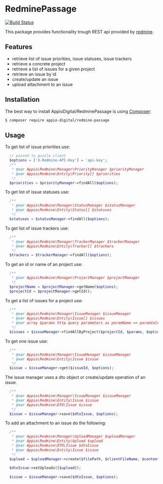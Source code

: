RedminePassage
==========
[![Build Status](https://travis-ci.org/AppioDigital/RedminePassage.svg?branch=master)](https://travis-ci.org/AppioDigital/RedminePassage)

This package provides functionality trough REST api provided by [redmine](http://www.redmine.org/projects/redmine/wiki/Rest_api).

Features
------------
- retrieve list of issue priorities, issue statuses, issue trackers
- retrieve a concrete project
- retrieve a list of issues for a given project
- retrieve an issue by id
- create/update an issue
- upload attachment to an issue

Installation
------------

The best way to install AppioDigital/RedminePassage is using [Composer](http://getcomposer.org/):

```sh
$ composer require appio-digital/redmine-passage
```

Usage
------------
To get list of issue priorities use:
```php
  // passed to guzzle client
  $options = ['X-Redmine-API-Key'] = 'api-key';
  /**
   * @var Appio\Redmine\Manager\PriorityManager $priorityManager
   * @var Appio\Redmine\Entity\Priority[] $priorities 
   */
  $priorities = $priorityManager->findAll($options);
```
To get list of issue statuses use:
```php
  /**
   * @var Appio\Redmine\Manager\StatusManager $statusManager
   * @var Appio\Redmine\Entity\Status[] $statuses 
   */
  $statuses = $statusManager->findAll($options);
```
To get list of issue trackers use:
```php
  /**
   * @var Appio\Redmine\Manager\TrackerManager $trackerManager
   * @var Appio\Redmine\Entity\Tracker[] $trackers 
   */
  $trackers = $trackerManager->findAll($options);
```
To get an id or name of an project use:
```php
  /**
   * @var Appio\Redmine\Manager\ProjectManager $projectManager 
   */
  $projectName = $projectManager->getName($options);
  $projectId = $projectManager->getId();
```
To get a list of issues for a project use:
```php
  /**
   * @var Appio\Redmine\Manager\IssueManager $issueManager 
   * @var Appio\Redmine\Entity\Issue[] $issues 
   * @var array $params http query parameters as paramName => paramValue
   */
  $issues = $issueManager->findAllByProject($projectId, $params, $options);
```
To get one issue use:
```php
  /**
   * @var Appio\Redmine\Manager\IssueManager $issueManager 
   * @var Appio\Redmine\Entity\Issue $issue
   */
  $issue = $issueManager->get($issueId, $options);
```
The issue manager uses a dto object or create/update operation of an issue.
```php
  /**
   * @var Appio\Redmine\Manager\IssueManager $issueManager 
   * @var Appio\Redmine\Entity\Issue $issue
   * @var Appio\Redmine\DTO\Issue $issue
   */
  $issue = $issueManager->save($dtoIssue, $options);
```
To add an attachment to an issue do the following:
```php
  /**
   * @var Appio\Redmine\Manager\UploadManager $uploadManager
   * @var Appio\Redmine\Entity\Upload $upload
   * @var Appio\Redmine\DTO\Issue $dtoIssue
   * @var Appio\Redmine\Entity\Issue $issue
   */
  $upload = $uploadManager->create($filePath, $clientFileName, $contentType, $description, $options);
  
  $dtoIssue->setUploads([$upload]);
  
  $issue = $issueManager->save($dtoIssue, $options);
```
